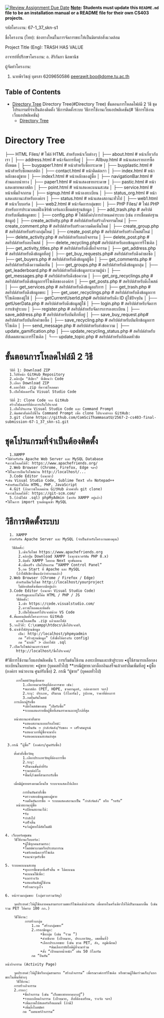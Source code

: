 [![Review Assignment Due Date](https://classroom.github.com/assets/deadline-readme-button-22041afd0340ce965d47ae6ef1cefeee28c7c493a6346c4f15d667ab976d596c.svg)](https://classroom.github.com/a/w8H8oomW)
**<ins>Note</ins>: Students must update this `README.md` file to be an installation manual or a README file for their own CS403 projects.**

รหัสโครงงาน: 67-1_37_skn-s1

ชื่อโครงงาน (ไทย): ช่องทางใหม่ในการจัดการขยะให้เป็นมิตรต่อสิ่งแวดล้อม

Project Title (Eng): TRASH HAS VALUE

อาจารย์ที่ปรึกษาโครงงาน: อ. สิริกันยา นิลพานิช

ผู้จัดทำโครงงาน:
1. นายพีรวิชญ์ บุตรสา  6209650586  peerawit.boo@dome.tu.ac.th

   
## Table of Contents
- [Directory Tree](#DirectoryTree)
   Directory Tree(#Directory Tree)
   ขั้นตอนการโหลดไฟล์มี 2 วิธี
   ชุดโปรแกรมที่จำเป็นต้องติดตั้ง
   วิธีการติดตั้งระบบ
   วิธีการใช้งานเว็บแอปพลิเคชัน(# วิธีการใช้งานเว็บแอปพลิเคชัน)
  - [Directory Tree](#วิธีการใช้งานเว็บแอปพลิเคชัน)
# Directory Tree
   ├── HTML Files/             # ไฟล์ HTML สำหรับหน้าเว็บต่างๆ
│   ├── about.html          # หน้าเกี่ยวกับเรา
│   ├── address.html        # หน้าจัดการที่อยู่
│   ├── Allbuy.html         # หน้าแสดงรายการซื้อทั้งหมด 
│   ├── buypaper1.html      # หน้าสำหรับซื้อกระดาษ 
│   ├── buyplastic.html     # หน้าสำหรับซื้อพลาสติก 
│   ├── contact.html        # หน้าติดต่อเรา
│   ├── index.html          # หน้าหลักของผู้ขาย
│   ├── index1.html         # หน้าหลักของผู้ซื้อ
│   ├── navigationBar.html  # ส่วนแถบนำทาง 
│   ├── paper1.html         # หน้าแสดงขายกระดาษ
│   ├── pastic.html         # หน้าแสดงขายพลาสติก
│   ├── point.html          # หน้าแสดงคะแนนสะสม
│   ├── service.html        # หน้าเพิ่มกิจกกรม
│   ├── signup.html         # หน้าลงทะเบียน
│   ├── status_org.html     # หน้าแสดงสถานะสำหรับองค์กร
│   ├── status.html         # หน้าแสดงสถานะทั่วไป
│   ├── web1.html           # หน้าเว็บบอร์ด
│   ├── web2.html           # หน้าจัดการกลุ่มขยะ
│
├── PHP Files/              # ไฟล์ PHP สำหรับการประมวลผลฝั่งเซิร์ฟเวอร์และเชื่อมต่อฐานข้อมูล
│   ├── add_trash.php       # สคริปต์สำหรับเพิ่มข้อมูลขยะ
│   ├── config.php          # ไฟล์ตั้งค่า/การกำหนดค่าระบบ (เช่น การเชื่อมต่อฐานข้อมูล)
│   ├── create_activity.php # สคริปต์สำหรับสร้างกิจกรรมใหม่
│   ├── create_comment.php  # สคริปต์สำหรับสร้างความคิดเห็นใหม่
│   ├── create_group.php    # สคริปต์สำหรับสร้างกลุ่มใหม่
│   ├── create_post.php     # สคริปต์สำหรับสร้างโพสต์ใหม่
│   ├── delete_activity.php # สคริปต์สำหรับลบกิจกรรม
│   ├── delete_post.php     # สคริปต์สำหรับลบโพสต์
│   ├── delete_recycling.php# สคริปต์สำหรับลบข้อมูลการรีไซเคิล
│   ├── get_activity_titles.php # สคริปต์สำหรับดึงชื่อกิจกรรม
│   ├── get_address.php     # สคริปต์สำหรับดึงข้อมูลที่อยู่
│   ├── get_buy_requests.php# สคริปต์สำหรับดึงคำขอซื้อ
│   ├── get_buyers.php      # สคริปต์สำหรับดึงข้อมูลผู้ซื้อ
│   ├── get_comments.php    # สคริปต์สำหรับดึงความคิดเห็น
│   ├── get_groups.php      # สคริปต์สำหรับดึงข้อมูลกลุ่ม
│   ├── get_leaderboard.php # สคริปต์สำหรับดึงข้อมูลกระดานผู้นำ
│   ├── get_messages.php    # สคริปต์สำหรับดึงข้อความ
│   ├── get_org_recyclings.php # สคริปต์สำหรับดึงข้อมูลการรีไซเคิลขององค์กร
│   ├── get_posts.php       # สคริปต์สำหรับดึงโพสต์
│   ├── get_services.php    # สคริปต์สำหรับดึงข้อมูลบริการ
│   ├── get_trash.php       # สคริปต์สำหรับดึงข้อมูลขยะ
│   ├── get_user_recyclings.php # สคริปต์สำหรับดึงข้อมูลการรีไซเคิลของผู้ใช้
│   ├── getCurrentUserId.php# สคริปต์สำหรับดึง ID ผู้ใช้ปัจจุบัน
│   ├── getUserData.php     # สคริปต์สำหรับดึงข้อมูลผู้ใช้
│   ├── login.php           # สคริปต์สำหรับจัดการการเข้าสู่ระบบ
│   ├── register.php        # สคริปต์สำหรับจัดการการลงทะเบียน
│   ├── save_address.php    # สคริปต์สำหรับบันทึกที่อยู่
│   ├── save_buy_request.php# สคริปต์สำหรับบันทึกคำขอซื้อ
│   ├── save_recycling.php  # สคริปต์สำหรับบันทึกข้อมูลการรีไซเคิล
│   ├── send_message.php    # สคริปต์สำหรับส่งข้อความ
│   ├── update_gamification.php 
│   ├── update_recycling_status.php # สคริปต์สำหรับอัปเดตสถานะการรีไซเคิล
│   └── update_topic.php    # สคริปต์สำหรับอัปเดตหัวข้อ
   

# ขั้นตอนการโหลดไฟล์มี 2 วิธี
      วิธีที่ 1: Download ZIP
      1.ไปที่หน้า GitHub Repository
      2.คลิกปุ่ม "สีเขียว" ที่เขียนว่า Code
      3.เลือก Download ZIP
      4.แตกไฟล์ .zip ที่ดาวน์โหลดมา
      5.เปิดโฟลเดอร์ใน Visual Studio Code
   
      วิธีที่ 2: Clone Code จาก GitHub
      สร้างโฟลเดอร์ที่ต้องการเก็บโปรเจกต์
      1.เปิดโปรแกรม Visual Studio Code และ Command Prompt
      2.พิมพ์คำสั่งต่อไปนี้ใน Command Prompt เพื่อ clone โปรเจกต์จาก GitHub:
      3.git clone https://github.com/ComSciThammasatU/2567-2-cs403-final-submission-67-1_37_skn-s1.git
# ชุดโปรแกรมที่จำเป็นต้องติดตั้ง
      1.XAMPP
	•ใช้สำหรับรัน Apache Web Server และ MySQL Database
	•ดาวน์โหลดได้ที่: https://www.apachefriends.org/
      2.Web Browser (Chrome, Firefox, Edge ฯลฯ)
	•ใช้ในการเปิดเว็บไซต์ผ่าน http://localhost/...
      3.Code Editor (แนะนำ)
	•เช่น Visual Studio Code, Sublime Text หรือ Notepad++
	•สำหรับแก้ไขโค้ด HTML, PHP, JavaScript
      4.Git (ถ้าดาวน์โหลดผ่าน GitHub ด้วยคำสั่ง git clone)
	•ดาวน์โหลดได้ที่: https://git-scm.com/
      5.(ถ้ามีไฟล์ .sql) phpMyAdmin (มากับ XAMPP อยู่แล้ว)
	•ใช้ในการ import ฐานข้อมูลเข้า MySQL

# วิธีการติดตั้งระบบ
      1. XAMPP
      สำหรับรัน Apache Server และ MySQL (จำเป็นสำหรับโครงงานของคุณ)

       วิธีติดตั้ง:
	      1.เข้าเว็บไซต์ https://www.apachefriends.org
	      2.คลิกปุ่ม Download XAMPP (แนะนำเวอร์ชัน PHP 8.x)
	      3.ติดตั้ง XAMPP โดยกด Next ทุกขั้นตอน
	      4.เมื่อเสร็จ เปิดโปรแกรม “XAMPP Control Panel”
	      5.กด Start ที่ Apache และ MySQL
         (ถ้าไฟสีเขียวขึ้นแปลว่าทำงานแล้ว)
      2.Web Browser (Chrome / Firefox / Edge)
         สำหรับเปิดเว็บไซต์ http://localhost/yourproject
          ไม่ต้องติดตั้งเพิ่มหากมีอยู่แล้ว
      3.Code Editor (แนะนำ Visual Studio Code)
         สำหรับดูและแก้ไขโค้ด HTML / PHP / JS
         วิธีติดตั้ง:
	      1.เข้า https://code.visualstudio.com/
	      2.ดาวน์โหลดและติดตั้ง
	      3.เปิดโฟลเดอร์โปรเจกต์ด้วย VS Code
      4.ขั้นตอนติดตั้งโครงการจาก GitHub
         ดาวน์โหลดเป็น .zip แล้วแตกไฟล์
      5.วางไว้ที่: C:\xampp\htdocs\ชื่อโปรเจกต์\
      6.นำเข้าไฟล์ฐานข้อมูล
	      เปิด: http://localhost/phpmyadmin
	      กด “สร้างฐานข้อมูล” (ตั้งชื่อให้ตรงกับ config)
	      กด “นำเข้า” > เลือกไฟล์ .sql
      7.เปิดเว็บไซต์ผ่านเบราว์เซอร์
         http://localhost/ชื่อโปรเจกต์/
       
#วิธีการใช้งานเว็บแอปพลิเคชัน
	1. การเริ่มต้นใช้งาน
		ลงทะเบียนและเข้าสู่ระบบ
			•ผู้ใช้สามารถเลือกลงทะเบียนในบทบาท:
			•ผู้ขาย (บุคคลทั่วไป) **กรณีผู้ขายเวลาล็อกอินเสร็จแล้วอย่าลืมเพิ่มที่อยู่
			•ผู้ซื้อ (องค์กร หน่วยงาน ศูนย์รับซื้อ)
	2. กรณี “ผู้ขาย” (บุคคลทั่วไป)

		 การโพสต์วัสดุเพื่อขาย
			1.เลือกหมวดวัสดุที่ต้องการขาย เช่น:
			•พลาสติก (PET, HDPE, ขวดยาคูลท์, กล่องอาหาร ฯลฯ)
			2.ระบุ: ประเภท, ปริมาณ (กิโลกรัม), รูปภาพ, ราคาที่ต้องการ
			3.กดยืนยันโพสต์
   		การเลือกผู้รับซื้อ
			•เมื่อโพสต์ของตน “เปิดรับซื้อ”
			•ระบบแสดงรายชื่อผู้ซื้อที่เสนอราคาและอยู่ใกล้ที่สุด

		หน้าสถานะคำสั่งขาย
			•แสดงสถานะแบบเรียลไทม์:
			•รอยืนยัน → กำลังจัดส่ง/รับของ → เสร็จสมบูรณ์
			•แสดงเวลาที่ผู้ซื้อจะมาถึง
			•แสดงคะแนนสะสมล่าสุด

	 3.กรณี “ผู้ซื้อ” (องค์กร/ศูนย์รับซื้อ)

		ตั้งคำสั่งซื้อวัสดุ
			1.เลือกประเภทวัสดุที่ต้องการซื้อ
			2.ระบุ:
			•ปริมาณขั้นต่ำที่รับ
			•ราคาต่อกิโล
			•พื้นที่/เขตที่สามารถรับซื้อ
  
		เมื่อมีผู้ขายตรงตามเงื่อนไข ระบบจะแสดงให้เลือก

			การยืนยันคำสั่งซื้อ
			•ตรวจสอบข้อมูลของผู้ขาย
			•กดยืนยันการซื้อ → ระบบแสดงสถานะเป็น “กำลังจัดส่ง” หรือ “รอรับ”
		 หน้าสถานะผู้ซื้อ
			•เปลี่ยนสถานะได้:
			•รับ
			•กำลังไป
			•เสร็จสิ้น
			•แจ้งผู้ขายได้อัตโนมัติ

	4. เว็บบอร์ดชุมชน
		วิธีใช้งานเว็บบอร์ด:
			•ผู้ใช้ทุกคนสามารถ:
			•โพสต์คำถามหรือประสบการณ
			•แชร์เทคนิคการรีไซเคิล
			•แนะนำจุดรับซื้อ

	5. ระบบคะแนนสะสม
			•ทุกการซื้อขายที่เสร็จสิ้น = ได้คะแนน
			•คะแนนใช้เพื่อ:
			•แลกรางวัล
			•แสดงอันดับผู้ใช้งาน
			•สร้างแรงจูงใจ

 	6. หน้ารวมกลุ่มขยะ (กลุ่มรวบรวมวัสดุ)

		จุดประสงค์:ให้ผู้ใช้หลายคนสามารถรวมขยะรีไซเคิลเข้าด้วยกัน เพื่อขายในครั้งเดียวให้ได้ปริมาณมากขึ้น (เช่น รวม PET ให้ครบ 100 กก.)

		วิธีใช้งาน:
			 การสร้างกลุ่ม
				1.กด “สร้างกลุ่มขยะ”
				2.กรอกข้อมูล:
					•ชื่อกลุ่ม (เช่น “รวม ”)
					•คำอธิบาย (เป้าหมาย, ประเภทวัสดุ, เขตพื้นที่)
					•เลือกประเภทขยะ (เช่น ขวด PET, ลัง, อลูมิเนียม)
     					•พิมเลือกรหัสไอดีผู้ที่จะมาร่วม
					•ตั้ง “เป้าหมายน้ำหนัก” เช่น 50 กิโลกรัม
				กด “ยืนยัน”

	หน้ากิจกรรม (Activity Page)

		จุดประสงค์:ให้ผู้ใช้หรือกลุ่มสามารถ “สร้างกิจกรรม” เพื่อรณรงค์การรีไซเคิล หรือชวนผู้ใช้มาร่วมเก็บ/แยกขยะในพื้นที่ต่างๆ
		 วิธีใช้งาน:
		การสร้างกิจกรรม
		2.กรอก:
			•ชื่อกิจกรรม (เช่น “เก็บขยะชายหาดบางปู”)
			•รายละเอียดกิจกรรม (เป้าหมาย, สิ่งที่ต้องเตรียม, รางวัล ฯลฯ)
			•เพิ่มภาพโปสเตอร์หรือแผนที่ (ถ้ามี)
 			•เพิ่มลิ้งใบสมัคร
			กด “เผยแพร่กิจกรรม”


